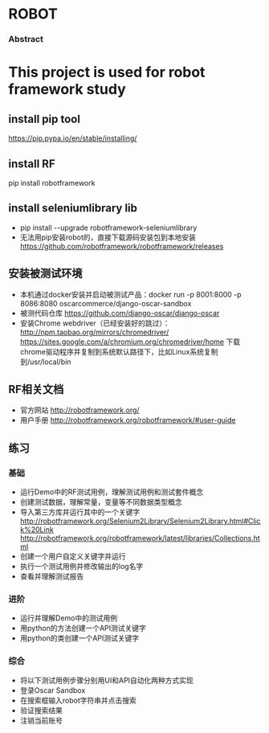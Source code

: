 ROBOT 
=====================

### Abstract
This project is used for robot framework study
=============
## install pip tool
 https://pip.pypa.io/en/stable/installing/
## install RF
pip install robotframework
## install seleniumlibrary lib
- pip install --upgrade robotframework-seleniumlibrary
- 无法用pip安装robot的，直接下载源码安装包到本地安装 https://github.com/robotframework/robotframework/releases

## 安装被测试环境
- 本机通过docker安装并启动被测试产品：docker run -p 8001:8000 -p 8086:8080 oscarcommerce/django-oscar-sandbox
- 被测代码仓库  https://github.com/django-oscar/django-oscar
- 安装Chrome webdriver（已经安装好的跳过）：
 http://npm.taobao.org/mirrors/chromedriver/
 https://sites.google.com/a/chromium.org/chromedriver/home
 下载chrome驱动程序并复制到系统默认路径下，比如Linux系统复制到/usr/local/bin

 
## RF相关文档
- 官方网站 http://robotframework.org/
- 用户手册 http://robotframework.org/robotframework/#user-guide
 
## 练习
### 基础
- 运行Demo中的RF测试用例，理解测试用例和测试套件概念
- 创建测试数据，理解常量，变量等不同数据类型概念
- 导入第三方库并运行其中的一个关键字
  http://robotframework.org/Selenium2Library/Selenium2Library.html#Click%20Link
  http://robotframework.org/robotframework/latest/libraries/Collections.html
- 创建一个用户自定义关键字并运行
- 执行一个测试用例并修改输出的log名字
- 查看并理解测试报告


### 进阶
- 运行并理解Demo中的测试用例
- 用python的方法创建一个API测试关键字
- 用python的类创建一个API测试关键字

### 综合
- 将以下测试用例步骤分别用UI和API自动化两种方式实现
- 登录Oscar Sandbox
- 在搜索框输入robot字符串并点击搜索
- 验证搜索结果
- 注销当前账号
